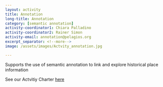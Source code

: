 ```yaml
---
layout: activity
title: Annotation
long-title: Annotation
category: [semantic annotation]
activity-coordinator1: Chiara Palladino
activity-coordinator2: Rainer Simon
activity-email: annotation@pelagios.org
excerpt_separator: <!--more-->
image: /assets/images/Actvity_annotation.jpg

---
```

Supports the use of semantic annotation to link and explore historical place information 

See our Actvitiy Charter <a href="https://docs.google.com/document/d/1Id6Ml9XKxiyf_VsG98DyeXzlAtLUbKqfhiNRkFDY4PY/edit">here</a> 
